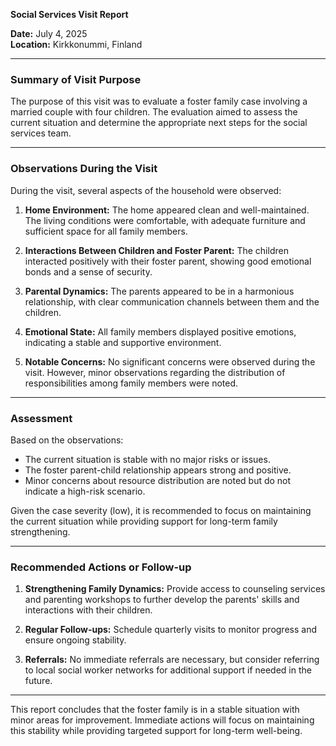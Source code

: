 

**Social Services Visit Report**

**Date:** July 4, 2025  
**Location:** Kirkkonummi, Finland  

---

### **Summary of Visit Purpose**

The purpose of this visit was to evaluate a foster family case involving a married couple with four children. The evaluation aimed to assess the current situation and determine the appropriate next steps for the social services team.

---

### **Observations During the Visit**

During the visit, several aspects of the household were observed:

1. **Home Environment:** The home appeared clean and well-maintained. The living conditions were comfortable, with adequate furniture and sufficient space for all family members.
   
2. **Interactions Between Children and Foster Parent:** The children interacted positively with their foster parent, showing good emotional bonds and a sense of security.

3. **Parental Dynamics:** The parents appeared to be in a harmonious relationship, with clear communication channels between them and the children.

4. **Emotional State:** All family members displayed positive emotions, indicating a stable and supportive environment.

5. **Notable Concerns:** No significant concerns were observed during the visit. However, minor observations regarding the distribution of responsibilities among family members were noted.

---

### **Assessment**

Based on the observations:

- The current situation is stable with no major risks or issues.
- The foster parent-child relationship appears strong and positive.
- Minor concerns about resource distribution are noted but do not indicate a high-risk scenario.

Given the case severity (low), it is recommended to focus on maintaining the current situation while providing support for long-term family strengthening.

---

### **Recommended Actions or Follow-up**

1. **Strengthening Family Dynamics:** Provide access to counseling services and parenting workshops to further develop the parents' skills and interactions with their children.
   
2. **Regular Follow-ups:** Schedule quarterly visits to monitor progress and ensure ongoing stability.

3. **Referrals:** No immediate referrals are necessary, but consider referring to local social worker networks for additional support if needed in the future.

---

This report concludes that the foster family is in a stable situation with minor areas for improvement. Immediate actions will focus on maintaining this stability while providing targeted support for long-term well-being.